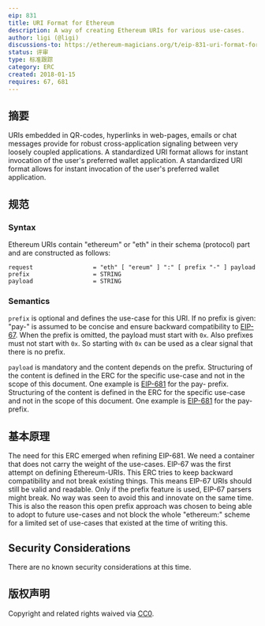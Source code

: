 ```yaml
---
eip: 831
title: URI Format for Ethereum
description: A way of creating Ethereum URIs for various use-cases.
author: ligi (@ligi)
discussions-to: https://ethereum-magicians.org/t/eip-831-uri-format-for-ethereum/10105
status: 评审
type: 标准跟踪
category: ERC
created: 2018-01-15
requires: 67, 681
---
```


## 摘要

URIs embedded in QR-codes, hyperlinks in web-pages, emails or chat messages provide for robust cross-application signaling between very loosely coupled applications. A standardized URI format allows for instant invocation of the user's preferred wallet application. A standardized URI format allows for instant invocation of the user's preferred wallet application.

## 规范

### Syntax

Ethereum URIs contain "ethereum" or "eth" in their schema (protocol) part and are constructed as follows:

    request                 = "eth" [ "ereum" ] ":" [ prefix "-" ] payload
    prefix                  = STRING
    payload                 = STRING

### Semantics

`prefix` is optional and defines the use-case for this URI. If no prefix is given: "pay-" is assumed to be concise and ensure backward compatibility to [EIP-67](./eip-67.md). When the prefix is omitted, the payload must start with `0x`. Also prefixes must not start with `0x`. So starting with `0x` can be used as a clear signal that there is no prefix.

`payload` is mandatory and the content depends on the prefix. Structuring of the content is defined in the ERC for the specific use-case and not in the scope of this document. One example is [EIP-681](./eip-681) for the pay- prefix. Structuring of the content is defined in the ERC for the specific use-case and not in the scope of this document. One example is [EIP-681](./eip-681) for the pay- prefix.

## 基本原理

The need for this ERC emerged when refining EIP-681. We need a container that does not carry the weight of the use-cases. EIP-67 was the first attempt on defining Ethereum-URIs. This ERC tries to keep backward compatibility and not break existing things. This means EIP-67 URIs should still be valid and readable. Only if the prefix feature is used, EIP-67 parsers might break. No way was seen to avoid this and innovate on the same time. This is also the reason this open prefix approach was chosen to being able to adopt to future use-cases and not block the whole "ethereum:" scheme for a limited set of use-cases that existed at the time of writing this.

## Security Considerations

There are no known security considerations at this time.

## 版权声明

Copyright and related rights waived via [CC0](../LICENSE.md).
